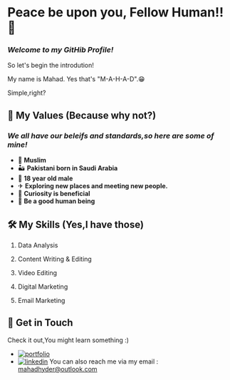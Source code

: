 # Peace be upon you, Fellow Human!! 👋

### *Welcome to my GitHib Profile!*

So let's begin the introdution! 

My name is Mahad. Yes that's "M-A-H-A-D".😁

Simple,right? 


## 🚀 My Values (Because why not?)

### *We all have our beleifs and standards,so here are some of mine!*
- 🕋 **Muslim**
- 🏜 **Pakistani born in Saudi Arabia**
- 👦 **18 year old male**
- ✈ **Exploring new places and meeting new people.**
- 💨 **Curiosity is beneficial**
- 🙂 **Be a good human being**






## 🛠 My Skills (Yes,I have those) 
1. Data Analysis

2. Content Writing & Editing

3. Video Editing

4. Digital Marketing

5. Email Marketing



## 🔗 Get in Touch
Check it out,You might learn something :)

- [![portfolio](https://img.shields.io/badge/my_portfolio-000?style=for-the-badge&logo=ko-fi&logoColor=white)](https://mahadhyder5.wixsite.com/mahadexplore) 
- [![linkedin](https://img.shields.io/badge/linkedin-0A66C2?style=for-the-badge&logo=linkedin&logoColor=white)](https://www.linkedin.com/in/khwaja-mohammad-mahad-hyder-ab1b06221/)
You can also reach me via my email : mahadhyder@outlook.com



